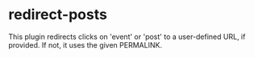 # redirect-posts
This plugin redirects clicks on 'event' or 'post' to a user-defined URL, if provided. If not, it uses the given PERMALINK.

